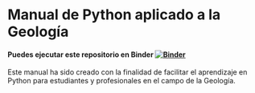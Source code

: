 # Manual de Python aplicado a la Geología

#### Puedes ejecutar este repositorio en Binder [![Binder](https://mybinder.org/badge_logo.svg)](https://mybinder.org/v2/gh/kevinalexandr19/manual-python-geologia/main)

Este manual ha sido creado con la finalidad de facilitar el aprendizaje en Python para estudiantes y profesionales en el campo de la Geología.
